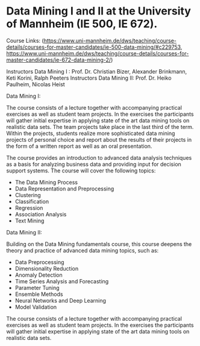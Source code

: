 # Data Mining I and II at the University of Mannheim (IE 500, IE 672).

Course Links: (https://www.uni-mannheim.de/dws/teaching/course-details/courses-for-master-candidates/ie-500-data-mining/#c229753, https://www.uni-mannheim.de/dws/teaching/course-details/courses-for-master-candidates/ie-672-data-mining-2/)

Instructors Data Mining I : Prof. Dr. Christian Bizer, Alexander Brinkmann, Keti Korini, Ralph Peeters
Instructors Data Mining II: Prof. Dr. Heiko Paulheim, Nicolas Heist

Data Mining I:

The course consists of a lecture together with accompanying practical exercises as well as student team projects. In the exercises the participants will gather initial expertise in applying state of the art data mining tools on realistic data sets. The team projects take place in the last third of the term. Within the projects, students realize more sophisticated data mining projects of personal choice and report about the results of their projects in the form of a written report as well as an oral presentation.

The course provides an introduction to advanced data analysis techniques as a basis for analyzing business data and providing input for decision support systems. The course will cover the following topics:

- The Data Mining Process
- Data Representation and Preprocessing
- Clustering
- Classification
- Regression
- Association Analysis
- Text Mining

Data Mining II:

Building on the Data Mining fundamentals course, this course deepens the theory and practice of advanced data mining topics, such as:

- Data Preprocessing
- Dimensionality Reduction
- Anomaly Detection
- Time Series Analysis and Forecasting
- Parameter Tuning
- Ensemble Methods
- Neural Networks and Deep Learning
- Model Validation

The course consists of a lecture together with accompanying practical exercises as well as student team projects. In the exercises the participants will gather initial expertise in applying state of the art data mining tools on realistic data sets.
